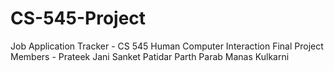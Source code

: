 # CS-545-Project

Job Application Tracker - CS 545 Human Computer Interaction Final Project
Members -
Prateek Jani
Sanket Patidar
Parth Parab
Manas Kulkarni

